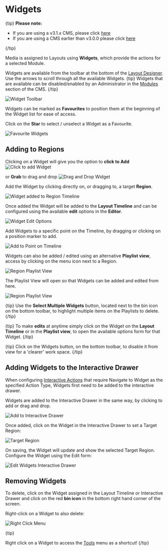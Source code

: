 # Widgets

{tip}
**Please note:**

- If you are using a v3.1.x CMS, please click [here](layouts_widgets.html)
- If you are using a CMS earlier than v3.0.0 please click [here](layouts_widgets_2.html)

{/tip}

Media is assigned to Layouts using **Widgets**, which provide the actions for a selected Module.

Widgets are available from the toolbar at the bottom of the [Layout Designer](layouts_designer.html). Use the  arrows to scroll through all the available Widgets.
{tip}
Widgets that are available can be disabled/enabled by an Administrator in the [Modules](media_modules.html) section of the CMS.
{/tip}

![Widget Toolbar](img/v2.3_layouts_widgets_toolbar.png)



Widgets can be marked as **Favourites** to position them at the beginning of the Widget list for ease of access.

Click on the **Star** to select / unselect a Widget as a Favourite.

![Favourite Widgets](img/v2.3_layouts_favourite_widget.png)



## Adding to Regions

Clicking on a Widget will give you the option to **click to Add** ![Click to add Widget](img/v2.3_layouts_add_widgets.png)

 or **Grab** to drag and drop ![Drag and Drop Widget](img/v2.3_layouts_drag_widget.png)

Add the Widget by clicking directly on, or dragging to, a target **Region**.

![Widget added to Region Timeline](img/v3_layouts_widget_region_timeline.png)

Once added the Widget will be added to the **Layout Timeline** and can be configured using the available **edit** options in the **Editor**. 

![Widget Edit Options](img/v3_layouts_widget_edit_options.png)

Add Widgets to a specific point on the Timeline, by dragging or clicking on a position marker to add.

![Add to Point on Timeline](img/v3_layouts_add_widget_to_point.png)

Widgets can also be added / edited using an alternative **Playlist view**, access by clicking on the menu icon next to a Region.

![Region Playlist View](img/v3_layouts_menu_playlist_view.png)

The Playlist View will open so that Widgets can be added and edited from here.

![Region Playlist View](img/v3_layouts_region_playlist_view.png)

{tip}
Use the **Select Multiple Widgets** button, located next to the bin icon on the bottom toolbar, to highlight multiple items on the Playlists to delete.
{/tip}

{tip}
To make **edits** at anytime simply click on the Widget on the **Layout Timeline** or in the **Playlist view**, to open the available options form for that Widget.
{/tip}

{tip}
Click on the Widgets button, on the bottom toolbar, to disable it from view for a 'clearer' work space.
{/tip}

## Adding Widgets to the Interactive Drawer

When configuring [Interactive Actions](layouts_interactive_actions.html) that require Navigate to Widget as the specified Action Type, Widgets first need to be added to the interactive drawer.

Widgets are added to the Interactive Drawer in the same way, by clicking to add or drag and drop.

![Add to Interactive Drawer](img/v3_layouts_widget_interactive_drawer.png)

Once added, click on the Widget in the Interactive Drawer to set a Target Region:

![Target Region](img/v3_layouts_widget_target_region.png)

On saving, the Widget will update and show the selected Target Region. Configure the Widget using the Edit form:

![Edit Widgets Interactive Drawer](img/v3_layouts_widget_edit_interactive_drawer.png)

## Removing Widgets

To delete, click on the Widget assigned in the Layout Timeline or Interactive Drawer and click on the red **bin icon** in the bottom right hand corner of the screen. 

Right-click on a Widget to also delete:

![Right Click Menu](img/v3_layouts_widgets_menu.png)

{tip}

Right click on a Widget to access the [Tools](layouts_tools.html) menu as a shortcut!
{/tip}


